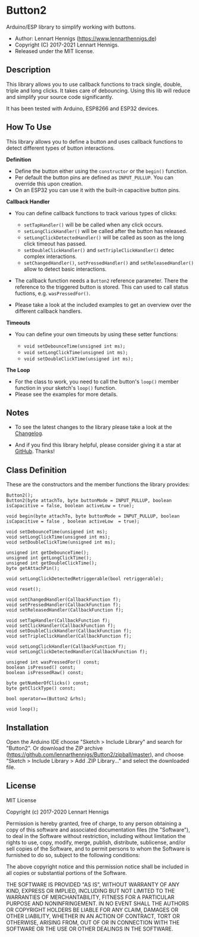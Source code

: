 Button2
======

Arduino/ESP library to simplify working with buttons.

* Author: Lennart Hennigs (https://www.lennarthennigs.de)
* Copyright (C) 2017-2021 Lennart Hennigs.
* Released under the MIT license.

Description
-----------
This library allows you to use callback functions to track single, double, triple and long clicks. It takes care of debouncing. Using this lib will reduce and simplify your source code significantly. 

It has been tested with Arduino, ESP8266 and ESP32 devices.

How To Use
----------

This library allows you to define a button and uses callback functions to detect different types of button interactions.

__Definition__
- Define the button either using the ```constructor``` or the ```begin()``` function.
- Per default the button pins are defined as ```INPUT_PULLUP```. You can override this upon creation.
- On an ESP32 you can use it with the built-in capacitive button pins.


__Callback Handler__
- You can define callback functions to track various types of clicks:
  - ```setTapHandler()``` will be be called when any click occurs.
  - ```setLongClickHandler()``` will be called after the button has released.
  - ```setLongClickDetectedHandler()``` will be called as soon as the long click timeout has passed.
  - ```setDoubleClickHandler()``` and ```setTripleClickHandler()``` detec complex interactions.
  - ```setChangedHandler()```, ```setPressedHandler()``` and ```setReleasedHandler()``` allow to detect basic interactions.

- The callback function needs a ```Button2``` reference parameter. There the reference to the triggered button is stored. This can used to call status fuctions, e.g. ```wasPressedFor()```.

- Please take a look at the included examples to get an overview over the different callback handlers. 

__Timeouts__
- You can define your own timeouts by using these setter functions:

  - ```void setDebounceTime(unsigned int ms);```
  - ```void setLongClickTime(unsigned int ms);```
  - ```void setDoubleClickTime(unsigned int ms);```
    

__The Loop__    
- For the class to work, you need to call the button's `loop()` member function in your sketch's `loop()` function. 
- Please see the examples for more details.

Notes
-----

- To see the latest changes to the library please take a look at the [Changelog](https://github.com/LennartHennigs/Button2/blob/master/CHANGELOG.md).
 
- And if you find this library helpful, please consider giving it a star at [GitHub](https://github.com/LennartHennigs/Button2). Thanks!



Class Definition
----------------

These are the constructors and the member functions the library provides:

```
Button2();
Button2(byte attachTo, byte buttonMode = INPUT_PULLUP, boolean isCapacitive = false, boolean activeLow = true);

void begin(byte attachTo, byte buttonMode = INPUT_PULLUP, boolean isCapacitive = false , boolean activeLow  = true);

void setDebounceTime(unsigned int ms);
void setLongClickTime(unsigned int ms);
void setDoubleClickTime(unsigned int ms);

unsigned int getDebounceTime();
unsigned int getLongClickTime();
unsigned int getDoubleClickTime();
byte getAttachPin();

void setLongClickDetectedRetriggerable(bool retriggerable);

void reset();

void setChangedHandler(CallbackFunction f);
void setPressedHandler(CallbackFunction f);
void setReleasedHandler(CallbackFunction f);

void setTapHandler(CallbackFunction f);
void setClickHandler(CallbackFunction f);
void setDoubleClickHandler(CallbackFunction f);
void setTripleClickHandler(CallbackFunction f);

void setLongClickHandler(CallbackFunction f);
void setLongClickDetectedHandler(CallbackFunction f);

unsigned int wasPressedFor() const;
boolean isPressed() const;
boolean isPressedRaw() const;

byte getNumberOfClicks() const;
byte getClickType() const;

bool operator==(Button2 &rhs);

void loop();
```

Installation
------------
Open the Arduino IDE choose "Sketch > Include Library" and search for "Button2". 
Or download the ZIP archive (https://github.com/lennarthennigs/Button2/zipball/master), and choose "Sketch > Include Library > Add .ZIP Library..." and select the downloaded file.


License
-------

MIT License

Copyright (c) 2017-2020 Lennart Hennigs

Permission is hereby granted, free of charge, to any person obtaining a copy
of this software and associated documentation files (the "Software"), to deal
in the Software without restriction, including without limitation the rights
to use, copy, modify, merge, publish, distribute, sublicense, and/or sell
copies of the Software, and to permit persons to whom the Software is
furnished to do so, subject to the following conditions:

The above copyright notice and this permission notice shall be included in all
copies or substantial portions of the Software.

THE SOFTWARE IS PROVIDED "AS IS", WITHOUT WARRANTY OF ANY KIND, EXPRESS OR
IMPLIED, INCLUDING BUT NOT LIMITED TO THE WARRANTIES OF MERCHANTABILITY,
FITNESS FOR A PARTICULAR PURPOSE AND NONINFRINGEMENT. IN NO EVENT SHALL THE
AUTHORS OR COPYRIGHT HOLDERS BE LIABLE FOR ANY CLAIM, DAMAGES OR OTHER
LIABILITY, WHETHER IN AN ACTION OF CONTRACT, TORT OR OTHERWISE, ARISING FROM,
OUT OF OR IN CONNECTION WITH THE SOFTWARE OR THE USE OR OTHER DEALINGS IN THE
SOFTWARE.
